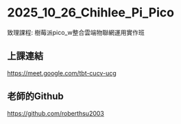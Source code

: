 # 2025_10_26_Chihlee_Pi_Pico
致理課程: 樹莓派pico_w整合雲端物聯網運用實作班
## 上課連結
https://meet.google.com/tbt-cucv-ucg
## 老師的Github
https://github.com/roberthsu2003
